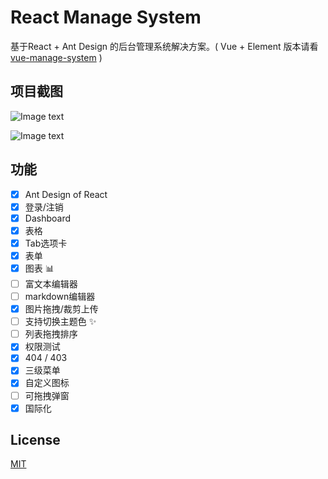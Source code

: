 # React Manage System
基于React + Ant Design 的后台管理系统解决方案。( Vue + Element 版本请看 [vue-manage-system](https://github.com/lin-xin/vue-manage-system) )


## 项目截图 

![Image text](https://github.com/lin-xin/react-manage-system/raw/master/screenshots/rms1.png)

![Image text](https://github.com/lin-xin/react-manage-system/raw/master/screenshots/rms2.png)

## 功能
- [x] Ant Design of React
- [x] 登录/注销
- [x] Dashboard
- [x] 表格
- [x] Tab选项卡
- [x] 表单
- [x] 图表 :bar_chart:
- [ ] 富文本编辑器
- [ ] markdown编辑器
- [x] 图片拖拽/裁剪上传
- [ ] 支持切换主题色 :sparkles:
- [ ] 列表拖拽排序
- [x] 权限测试
- [x] 404 / 403
- [X] 三级菜单
- [x] 自定义图标
- [ ] 可拖拽弹窗
- [x] 国际化

## License

[MIT](https://github.com/lin-xin/react-manage-system/blob/master/LICENSE)